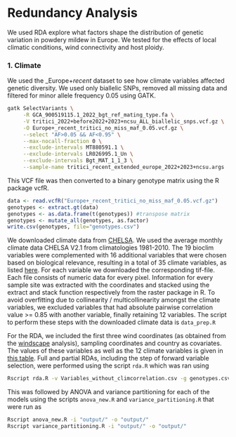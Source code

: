 # Redundancy Analysis

We used RDA explore what factors shape the distribution of genetic variation in powdery mildew in Europe. We tested for the effects of local climatic conditions, wind connectivity and host ploidy.

### 1. Climate          
We used the _Europe+_recent_ dataset to see how climate variables affected genetic diversity. We used only biallelic SNPs, removed all missing data and filtered for minor allele frequency 0.05 using GATK.
```bash
gatk SelectVariants \
     -R GCA_900519115.1_2022_bgt_ref_mating_type.fa \
     -V tritici_2022+before2022+2023+ncsu_ALL_biallelic_snps.vcf.gz \
     -O Europe+_recent_tritici_no_miss_maf_0.05.vcf.gz \
     --select "AF>0.05 && AF<0.95" \
     --max-nocall-fraction 0 \
     --exclude-intervals MT880591.1 \
     --exclude-intervals LR026995.1_Un \
     --exclude-intervals Bgt_MAT_1_1_3 \
     --sample-name tritici_recent_extended_europe_2022+2023+ncsu.args
```
This VCF file was then converted to a binary genotype matrix using the R package vcfR.      
```R
data <- read.vcfR("Europe+_recent_tritici_no_miss_maf_0.05.vcf.gz")
genotypes <- extract.gt(data)
genotypes <- as.data.frame(t(genotypes)) #transpose matrix
genotypes <- mutate_all(genotypes, as.factor)
write.csv(genotypes, file="genotypes.csv")
```                
We downloaded climate data from [CHELSA](https://chelsa-climate.org/). We used the average monthly climate data CHELSA V2.1 from climatologies 1981-2010. The 19 bioclim variables were complemented with 16 additional variables that were chosen based on biological relevance, resulting in a total of 35 climate variables, as listed [here](clim_variables_list.csv). For each variable we downloaded the corresponding tif-file. Each file consists of numeric data for every pixel. Information for every sample site was extracted with the coordinates and stacked using the extract and stack function respectively from the raster package in R. To avoid overfitting due to collinearity / multicollinearity amongst the climate variables, we excluded variables that had absolute pairwise correlation value >= 0.85 with another variable, finally retaining 12 variables. The script to perform these steps with the downloaded climate data is `data_prep.R`

For the RDA, we included the first three wind coordinates (as obtained from the [windscape](../windscape/windscape.md) analysis), sampling coordinates and country as covariates. The values of these variables as well as the 12 climate variables is given in [this table](Variables_without_climcorrelation.csv). Full and partial RDAs, including the step of forward variable selection, were performed using the script `rda.R` which was ran using 
```bash 
Rscript rda.R -v Variables_without_climcorrelation.csv -g genotypes.csv -o "output/"
```
This was followed by ANOVA and variance partitioning for each of the models using the scripts `anova_new.R` and `variance_partitioning.R` that were run as
```bash
Rscript anova_new.R -i "output/" -o "output/"
Rscript variance_partitioning.R -i "output/" -o "output/"
```
